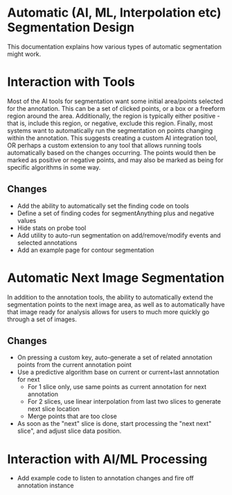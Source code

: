 # Automatic (AI, ML, Interpolation etc) Segmentation Design

This documentation explains how various types of automatic segmentation might work.

# Interaction with Tools

Most of the AI tools for segmentation want some initial area/points selected for the annotation. This can be a set of clicked points, or a box or a freeform region around the area. Additionally, the region is typically either positive - that is, include this region, or negative, exclude this region. Finally, most systems want to automatically run the segmentation on points changing within the annotation. This suggests creating a custom AI integration tool, OR perhaps a custom extension to any tool that allows running tools automatically based on the changes occurring. The points would then be marked as positive or negative points, and may also be marked as being for specific algorithms in some way.

## Changes

- Add the ability to automatically set the finding code on tools
- Define a set of finding codes for segmentAnything plus and negative values
- Hide stats on probe tool
- Add utility to auto-run segmentation on add/remove/modify events and selected annotations
- Add an example page for contour segmentation

# Automatic Next Image Segmentation

In addition to the annotation tools, the ability to automatically extend the segmentation points to the next image area, as well as to automatically have that image ready for analysis allows for users to much more quickly go through a set of images.

## Changes

- On pressing a custom key, auto-generate a set of related annotation points from the current annotation point
- Use a predictive algorithm base on current or current+last annnotation for next
  - For 1 slice only, use same points as current annotation for next annotation
  - For 2 slices, use linear interpolation from last two slices to generate next slice location
  - Merge points that are too close
- As soon as the "next" slice is done, start processing the "next next" slice", and adjust slice data position.

# Interaction with AI/ML Processing

- Add example code to listen to annotation changes and fire off annotation instance
